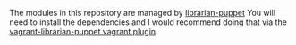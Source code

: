 The modules in this repository are managed by [librarian-puppet](http://librarian-puppet.com/)
You will need to install the dependencies and I would recommend doing that via the
[vagrant-librarian-puppet vagrant plugin](https://github.com/mhahn/vagrant-librarian-puppet).
